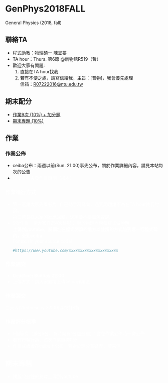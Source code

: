 # GenPhys2018FALL
General Physics (2018, fall)

## 聯絡TA  
* 程式助教：物理碩一 陳昱蓁  
* TA hour：Thurs. 第6節 @新物館R519（暫）  
* 歡迎大家有問題:  
  1. 直接在TA hour找我  
  2. 若有不便之處，請寫信給我，主旨：[普物]，我會優先處理  
     信箱：R07222016@ntu.edu.tw  

## 期末配分
+ [作業9次 (10%) + 加分題](https://github.com/janice-cat/GenPhys2018FALL/blob/master/README.md#作業)  
+ [期末專題 (10%)](https://github.com/janice-cat/GenPhys2018FALL/blob/master/README.md#期末專題)  
        
## 作業  
### 作業公佈  
+ ceiba公布：兩週以前(Sun. 21:00)事先公布，關於作業詳細內容，請見本站每次的公告  
+ <font color="white">課堂宣布＆發作業說明（紙本）<font>  
  
### 作業進行方式  
+ 第一週請大家先看影片+自己動手寫寫看，遇到問題請不吝在TA hour找我討論。  
  第二週會視大家的反應回饋，決定要不要加演習課。  
+ 9次作業，請大家自選**4次**錄影：
  對於物理內涵和程式做說明  
  **上傳到youtube，將網址在程式開頭的地方以註解的方式加到第一行程式碼內，交到ceiba**  
  For ex: (in your source code)  
  ```python
  #https://www.youtube.com/xxxxxxxxxxxxxxxxxxxxxx
  ```

### 作業繳交  
+ **Deadline: Sunday 22:00**  
+ 上傳方式：請大家直接上傳ceiba作業區  


### 作業遲交  
三天內(Wednesday 22:00)遲交打8折   

### 作業評分標準  
* 5個等次（滿分5分，有時候有1分加分題）：會在作業公佈時一併公佈  
* 若有抄襲行為，該次作業直接0分  
* 作業成績會在ceiba上公布，若對於評分有疑義，請來信  

## 期末專題  
+ 請錄12分鐘的影片上傳到youtube  
